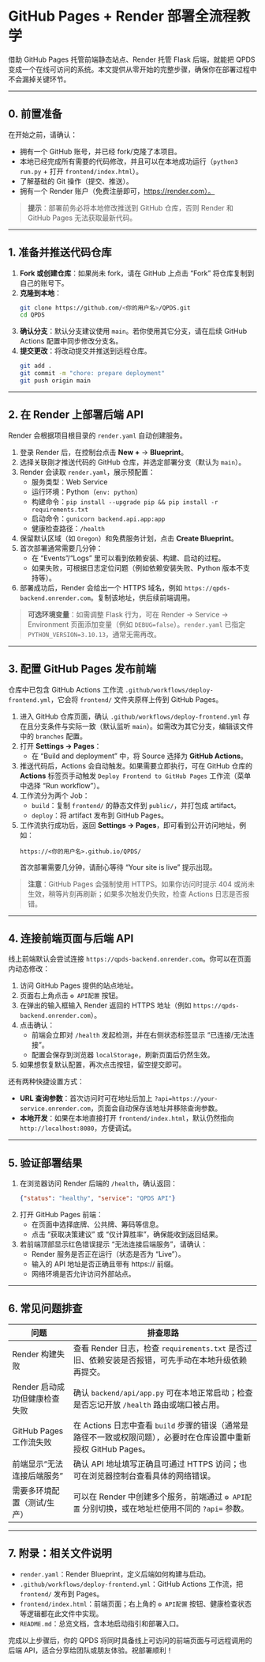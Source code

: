 # GitHub Pages + Render 部署全流程教学

借助 GitHub Pages 托管前端静态站点、Render 托管 Flask 后端，就能把 QPDS 变成一个在线可访问的系统。本文提供从零开始的完整步骤，确保你在部署过程中不会漏掉关键环节。

---

## 0. 前置准备
在开始之前，请确认：

- 拥有一个 GitHub 账号，并已经 fork/克隆了本项目。
- 本地已经完成所有需要的代码修改，并且可以在本地成功运行（`python3 run.py` + 打开 `frontend/index.html`）。
- 了解基础的 Git 操作（提交、推送）。
- 拥有一个 Render 账户（免费注册即可，https://render.com）。

> **提示**：部署前务必将本地修改推送到 GitHub 仓库，否则 Render 和 GitHub Pages 无法获取最新代码。

---

## 1. 准备并推送代码仓库

1. **Fork 或创建仓库**：如果尚未 fork，请在 GitHub 上点击 “Fork” 将仓库复制到自己的账号下。
2. **克隆到本地**：
   ```bash
   git clone https://github.com/<你的用户名>/QPDS.git
   cd QPDS
   ```
3. **确认分支**：默认分支建议使用 `main`。若你使用其它分支，请在后续 GitHub Actions 配置中同步修改分支名。
4. **提交更改**：将改动提交并推送到远程仓库。
   ```bash
   git add .
   git commit -m "chore: prepare deployment"
   git push origin main
   ```

---

## 2. 在 Render 上部署后端 API
Render 会根据项目根目录的 `render.yaml` 自动创建服务。

1. 登录 Render 后，在控制台点击 **New +** → **Blueprint**。
2. 选择关联刚才推送代码的 GitHub 仓库，并选定部署分支（默认为 `main`）。
3. Render 会读取 `render.yaml`，展示预配置：
   - 服务类型：Web Service
   - 运行环境：Python（`env: python`）
   - 构建命令：`pip install --upgrade pip && pip install -r requirements.txt`
   - 启动命令：`gunicorn backend.api.app:app`
   - 健康检查路径：`/health`
4. 保留默认区域（如 `Oregon`）和免费服务计划，点击 **Create Blueprint**。
5. 首次部署通常需要几分钟：
   - 在 “Events”/“Logs” 里可以看到依赖安装、构建、启动的过程。
   - 如果失败，可根据日志定位问题（例如依赖安装失败、Python 版本不支持等）。
6. 部署成功后，Render 会给出一个 HTTPS 域名，例如 `https://qpds-backend.onrender.com`。复制该地址，供后续前端调用。

> **可选环境变量**：如需调整 Flask 行为，可在 Render → Service → Environment 页面添加变量（例如 `DEBUG=false`）。`render.yaml` 已指定 `PYTHON_VERSION=3.10.13`，通常无需再改。

---

## 3. 配置 GitHub Pages 发布前端
仓库中已包含 GitHub Actions 工作流 `.github/workflows/deploy-frontend.yml`，它会将 `frontend/` 文件夹原样上传到 GitHub Pages。

1. 进入 GitHub 仓库页面，确认 `.github/workflows/deploy-frontend.yml` 存在且分支条件与实际一致（默认监听 `main`）。如需改为其它分支，编辑该文件中的 `branches` 配置。
2. 打开 **Settings → Pages**：
   - 在 “Build and deployment” 中，将 Source 选择为 **GitHub Actions**。
3. 推送代码后，Actions 会自动触发。如果需要立即执行，可在 GitHub 仓库的 **Actions** 标签页手动触发 `Deploy Frontend to GitHub Pages` 工作流（菜单中选择 “Run workflow”）。
4. 工作流分为两个 Job：
   - `build`：复制 `frontend/` 的静态文件到 `public/`，并打包成 artifact。
   - `deploy`：将 artifact 发布到 GitHub Pages。
5. 工作流执行成功后，返回 **Settings → Pages**，即可看到公开访问地址，例如：
   ```
   https://<你的用户名>.github.io/QPDS/
   ```
   首次部署需要几分钟，请耐心等待 “Your site is live” 提示出现。

> **注意**：GitHub Pages 会强制使用 HTTPS。如果你访问时提示 404 或尚未生效，稍等片刻再刷新；如果多次触发仍失败，检查 Actions 日志是否报错。

---

## 4. 连接前端页面与后端 API
线上前端默认会尝试连接 `https://qpds-backend.onrender.com`。你可以在页面内动态修改：

1. 访问 GitHub Pages 提供的站点地址。
2. 页面右上角点击 `⚙️ API配置` 按钮。
3. 在弹出的输入框输入 Render 返回的 HTTPS 地址（例如 `https://qpds-backend.onrender.com`）。
4. 点击确认：
   - 前端会立即对 `/health` 发起检测，并在右侧状态标签显示 “已连接/无法连接”。
   - 配置会保存到浏览器 `localStorage`，刷新页面后仍然生效。
5. 如果想恢复默认配置，再次点击按钮，留空提交即可。

还有两种快捷设置方式：
- **URL 查询参数**：首次访问时可在地址后加上 `?api=https://your-service.onrender.com`，页面会自动保存该地址并移除查询参数。
- **本地开发**：如果在本地直接打开 `frontend/index.html`，默认仍然指向 `http://localhost:8080`，方便调试。

---

## 5. 验证部署结果
1. 在浏览器访问 Render 后端的 `/health`，确认返回：
   ```json
   {"status": "healthy", "service": "QPDS API"}
   ```
2. 打开 GitHub Pages 前端：
   - 在页面中选择底牌、公共牌、筹码等信息。
   - 点击 “获取决策建议” 或 “仅计算胜率”，确保能收到返回结果。
3. 若前端顶部显示红色错误提示 “无法连接后端服务”，请确认：
   - Render 服务是否正在运行（状态是否为 “Live”）。
   - 输入的 API 地址是否正确且带有 https:// 前缀。
   - 网络环境是否允许访问外部站点。

---

## 6. 常见问题排查

| 问题 | 排查思路 |
| ---- | ---- |
| Render 构建失败 | 查看 Render 日志，检查 `requirements.txt` 是否过旧、依赖安装是否报错，可先手动在本地升级依赖再提交。 |
| Render 启动成功但健康检查失败 | 确认 `backend/api/app.py` 可在本地正常启动；检查是否忘记开放 `/health` 路由或端口被占用。 |
| GitHub Pages 工作流失败 | 在 Actions 日志中查看 `build` 步骤的错误（通常是路径不一致或权限问题），必要时在仓库设置中重新授权 GitHub Pages。 |
| 前端显示“无法连接后端服务” | 确认 API 地址填写正确且可通过 HTTPS 访问；也可在浏览器控制台查看具体的网络错误。 |
| 需要多环境配置（测试/生产） | 可以在 Render 中创建多个服务，前端通过 `⚙️ API配置` 分别切换，或在地址栏使用不同的 `?api=` 参数。 |

---

## 7. 附录：相关文件说明
- `render.yaml`：Render Blueprint，定义后端如何构建与启动。
- `.github/workflows/deploy-frontend.yml`：GitHub Actions 工作流，把 `frontend/` 发布到 Pages。
- `frontend/index.html`：前端页面；右上角的 `⚙️ API配置` 按钮、健康检查状态等逻辑都在此文件中实现。
- `README.md`：总览文档，含本地启动指引和部署入口。

完成以上步骤后，你的 QPDS 将同时具备线上可访问的前端页面与可远程调用的后端 API，适合分享给团队或朋友体验。祝部署顺利！
